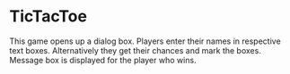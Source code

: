 # TicTacToe
This game opens up a dialog box.
Players enter their names in respective text boxes.
Alternatively they get their chances and mark the boxes.
Message box is displayed for the player who wins.

